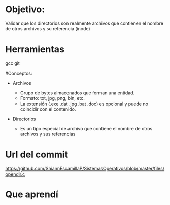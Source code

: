 
# Objetivo: 
Validar que los directorios son realmente archivos que contienen el nombre de otros archivos y su referencia (inode) 

# Herramientas 
gcc
git 

#Conceptos: 
+ Archivos
  + Grupo de bytes almacenados que forman una entidad. 
  + Formato: txt, jpg, png, bin, etc. 
  + La extensión (.exe .dat .jpg .bat .doc) es opcional y puede no coincidir con el contenido. 
  
+ Directorios 
  + Es un tipo especial de archivo que contiene el nombre de otros archivos y sus referencias 
  
# Url del commit 
https://github.com/ShiannEscamillaP/SistemasOperativos/blob/master/files/opendir.c

# Que aprendí 
  
